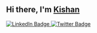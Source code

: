 ## Hi there, I'm [Kishan](https://kishanmmohan.dev)
<div id="badges" align="left">
  <a href="https://www.linkedin.com/in/kishanmmohan">
    <img src="https://img.shields.io/badge/LinkedIn-blue?style=for-the-badge&logo=linkedin&logoColor=white" alt="LinkedIn Badge"/>
  </a>
  <a href="https://twitter.com/kishanmmohan">
    <img src="https://img.shields.io/badge/Twitter-blue?style=for-the-badge&logo=twitter&logoColor=white" alt="Twitter Badge"/>
  </a>
</div>
